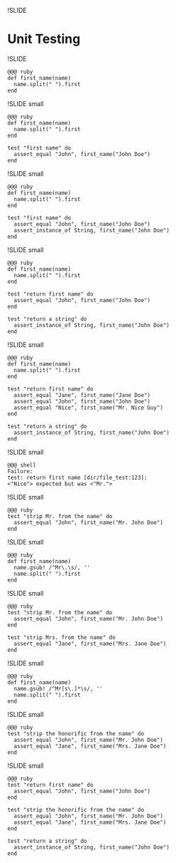 !SLIDE
# Unit Testing

!SLIDE

    @@@ ruby
    def first_name(name)
      name.split(" ").first
    end

!SLIDE small

    @@@ ruby
    def first_name(name)
      name.split(" ").first
    end

    test "first name" do
      assert_equal "John", first_name("John Doe")
    end

!SLIDE small

    @@@ ruby
    def first_name(name)
      name.split(" ").first
    end

    test "first name" do
      assert_equal "John", first_name("John Doe")
      assert_instance_of String, first_name("John Doe")
    end


!SLIDE small

    @@@ ruby
    def first_name(name)
      name.split(" ").first
    end
    
    test "return first name" do
      assert_equal "John", first_name("John Doe")
    end

    test "return a string" do
      assert_instance_of String, first_name("John Doe")
    end

!SLIDE small

    @@@ ruby
    def first_name(name)
      name.split(" ").first
    end

    test "return first name" do
      assert_equal "Jane", first_name("Jane Doe")
      assert_equal "John", first_name("John Doe")
      assert_equal "Nice", first_name("Mr. Nice Guy")
    end

    test "return a string" do
      assert_instance_of String, first_name("John Doe")
    end

!SLIDE small

    @@@ shell
    Failure:
    test: return first name [dir/file_test:123]:
    <"Nice"> expected but was <"Mr.">

!SLIDE small

    @@@ ruby
    test "strip Mr. from the name" do
      assert_equal "John", first_name("Mr. John Doe")
    end

!SLIDE small

    @@@ ruby
    def first_name(name)
      name.gsub! /^Mr\.\s/, ''
      name.split(" ").first
    end

!SLIDE small

    @@@ ruby
    test "strip Mr. from the name" do
      assert_equal "John", first_name("Mr. John Doe")
    end

    test "strip Mrs. from the name" do
      assert_equal "Jane", first_name("Mrs. Jane Doe")
    end

!SLIDE small

    @@@ ruby
    def first_name(name)
      name.gsub! /^Mr[s\.]*\s/, ''
      name.split(" ").first
    end

!SLIDE small

    @@@ ruby
    test "strip the honorific from the name" do
      assert_equal "John", first_name("Mr. John Doe")
      assert_equal "Jane", first_name("Mrs. Jane Doe")
    end
    
!SLIDE small

    @@@ ruby
    test "return first name" do
      assert_equal "John", first_name("John Doe")
    end

    test "strip the honorific from the name" do
      assert_equal "John", first_name("Mr. John Doe")
      assert_equal "Jane", first_name("Mrs. Jane Doe")
    end

    test "return a string" do
      assert_instance_of String, first_name("John Doe")
    end